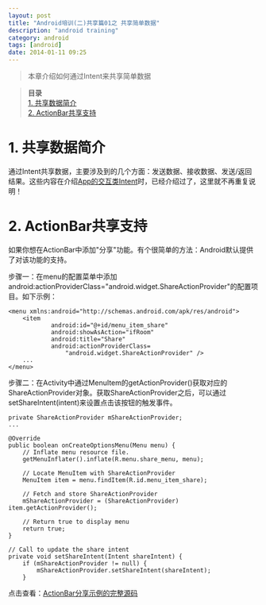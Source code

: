 ```yaml
---
layout: post
title: "Android培训(二)共享篇01之 共享简单数据"
description: "android training"
category: android
tags: [android]
date: 2014-01-11 09:25
---
```


> 本章介绍如何通过Intent来共享简单数据

> **目录**  
[1. 共享数据简介](#anchor1)  
[2. ActionBar共享支持](#anchor2)  


<a name="anchor1"></a>
# 1. 共享数据简介

通过Intent共享数据，主要涉及到的几个方面：发送数据、接收数据、发送/返回结果。这些内容在介绍[App的交互类Intent](/2014/05/31/Intent)时，已经介绍过了，这里就不再重复说明！



<a name="anchor2"></a>
# 2. ActionBar共享支持

如果你想在ActionBar中添加"分享"功能。有个很简单的方法：Android默认提供了对该功能的支持。

步骤一：在menu的配置菜单中添加android:actionProviderClass="android.widget.ShareActionProvider"的配置项目。如下示例：

    <menu xmlns:android="http://schemas.android.com/apk/res/android">
        <item
                android:id="@+id/menu_item_share"
                android:showAsAction="ifRoom"
                android:title="Share"
                android:actionProviderClass=
                    "android.widget.ShareActionProvider" />
        ...
    </menu>


步骤二：在Activity中通过MenuItem的getActionProvider()获取对应的ShareActionProvider对象。获取ShareActionProvider之后，可以通过setShareIntent(intent)来设置点击该按钮的触发事件。


    private ShareActionProvider mShareActionProvider;
    ...

    @Override
    public boolean onCreateOptionsMenu(Menu menu) {
        // Inflate menu resource file.
        getMenuInflater().inflate(R.menu.share_menu, menu);

        // Locate MenuItem with ShareActionProvider
        MenuItem item = menu.findItem(R.id.menu_item_share);

        // Fetch and store ShareActionProvider
        mShareActionProvider = (ShareActionProvider) item.getActionProvider();

        // Return true to display menu
        return true;
    }

    // Call to update the share intent
    private void setShareIntent(Intent shareIntent) {
        if (mShareActionProvider != null) {
            mShareActionProvider.setShareIntent(shareIntent);
        }

点击查看：[ActionBar分享示例的完整源码](https://github.com/wangkuiwu/android_applets/tree/master/training/02_sharing_data/01_share_simple_data/03_add_easy_share_action/SendText)


